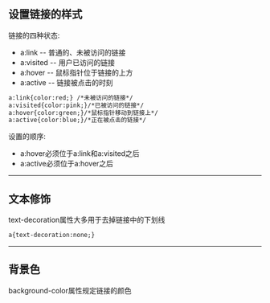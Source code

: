 ## 设置链接的样式

链接的四种状态:

* a:link -- 普通的、未被访问的链接
* a:visited -- 用户已访问的链接
* a:hover -- 鼠标指针位于链接的上方
* a:active -- 链接被点击的时刻

```HTML
a:link{color:red;} /*未被访问的链接*/
a:visited{color:pink;}/*已被访问的链接*/
a:hover{color:green;}/*鼠标指针移动到链接上*/
a:active{color:blue;}/*正在被点击的链接*/
```

设置的顺序:

* a:hover必须位于a:link和a:visited之后
* a:active必须位于a:hover之后

---

## 文本修饰

text-decoration属性大多用于去掉链接中的下划线

```HTML
a{text-decoration:none;}
```

---

## 背景色

background-color属性规定链接的颜色



